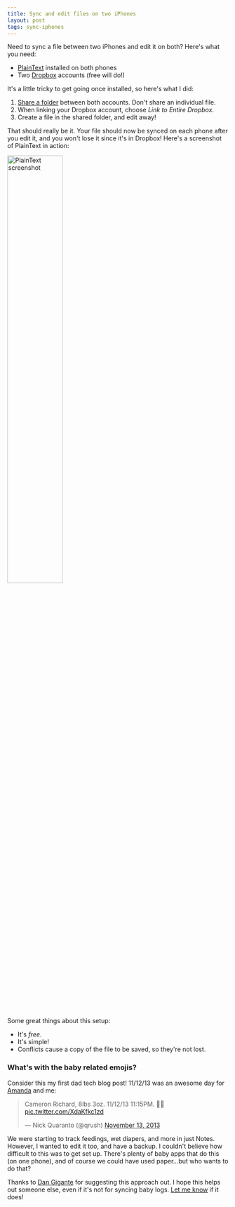 ```yaml
---
title: Sync and edit files on two iPhones
layout: post
tags: sync-iphones
---
```


Need to sync a file between two iPhones and edit it on both? Here's what you need:

* [PlainText](https://itunes.apple.com/us/app/plaintext-dropbox-text-editing/id391254385?mt=8&ign-mpt=uo%3D4) installed on both phones
* Two [Dropbox](https://db.tt/x1Zv1vA6) accounts (free will do!)

It's a little tricky to get going once installed, so here's what I did:

1. [Share a folder](https://www.dropbox.com/help/19/en) between both accounts. Don't share an individual file.
2. When linking your Dropbox account, choose _Link to Entire Dropbox_.
3. Create a file in the shared folder, and edit away!

That should really be it. Your file should now be synced on each phone after you edit it, and you won't lose it since it's in Dropbox! Here's a screenshot of PlainText in action:

<img class="center" alt="PlainText screenshot" src="/images/plaintext.png" width="50%"/>

Some great things about this setup:

* It's _free_.
* It's simple!
* Conflicts cause a copy of the file to be saved, so they're not lost.

### What's with the baby related emojis?

Consider this my first dad tech blog post! 11/12/13 was an awesome day for [Amanda](http://twitter.com/aquaranto) and me:

<blockquote class="twitter-tweet" lang="en"><p>Cameron Richard, 8lbs 3oz. 11/12/13 11:15PM. 👶🚀 <a href="http://t.co/XdaKfkc1zd">pic.twitter.com/XdaKfkc1zd</a></p>&mdash; Nick Quaranto (@qrush) <a href="https://twitter.com/qrush/statuses/400486577035829248">November 13, 2013</a></blockquote>

We were starting to track feedings, wet diapers, and more in just Notes. However, I wanted to edit it too, and have a backup. I couldn't believe how difficult to this was to get set up. There's plenty of baby apps that do this (on one phone), and of course we could have used paper...but who wants to do that?

Thanks to [Dan Gigante](https://twitter.com/dangigante/status/401424018575994880) for suggesting this approach out. I hope this helps out someone else, even if it's not for syncing baby logs. [Let me know](http://twitter.com/qrush) if it does!
